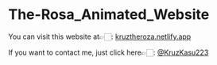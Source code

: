 # The-Rosa_Animated_Website

You can visit this website at👉🏻:  [kruztheroza.netlify.app](https://kruztheroza.netlify.app)

If you want to contact me, just click here👉🏻:  [@KruzKasu223](https://www.twitter.com/KruzKasu223)

